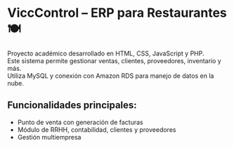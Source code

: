 # ViccControl – ERP para Restaurantes 🍽️

Proyecto académico desarrollado en HTML, CSS, JavaScript y PHP.  
Este sistema permite gestionar ventas, clientes, proveedores, inventario y más.  
Utiliza MySQL y conexión con Amazon RDS para manejo de datos en la nube.

## Funcionalidades principales:
- Punto de venta con generación de facturas
- Módulo de RRHH, contabilidad, clientes y proveedores
- Gestión multiempresa
